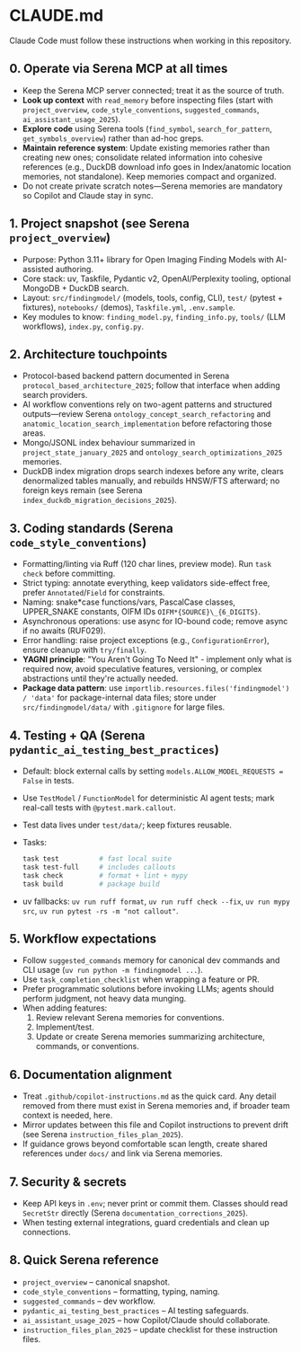 # CLAUDE.md

Claude Code must follow these instructions when working in this repository.

## 0. Operate via Serena MCP at all times

- Keep the Serena MCP server connected; treat it as the source of truth.
- **Look up context** with `read_memory` before inspecting files (start with `project_overview`, `code_style_conventions`, `suggested_commands`, `ai_assistant_usage_2025`).
- **Explore code** using Serena tools (`find_symbol`, `search_for_pattern`, `get_symbols_overview`) rather than ad-hoc greps.
- **Maintain reference system**: Update existing memories rather than creating new ones; consolidate related information into cohesive references (e.g., DuckDB download info goes in Index/anatomic location memories, not standalone). Keep memories compact and organized.
- Do not create private scratch notes—Serena memories are mandatory so Copilot and Claude stay in sync.

## 1. Project snapshot (see Serena `project_overview`)

- Purpose: Python 3.11+ library for Open Imaging Finding Models with AI-assisted authoring.
- Core stack: uv, Taskfile, Pydantic v2, OpenAI/Perplexity tooling, optional MongoDB + DuckDB search.
- Layout: `src/findingmodel/` (models, tools, config, CLI), `test/` (pytest + fixtures), `notebooks/` (demos), `Taskfile.yml`, `.env.sample`.
- Key modules to know: `finding_model.py`, `finding_info.py`, `tools/` (LLM workflows), `index.py`, `config.py`.

## 2. Architecture touchpoints

- Protocol-based backend pattern documented in Serena `protocol_based_architecture_2025`; follow that interface when adding search providers.
- AI workflow conventions rely on two-agent patterns and structured outputs—review Serena `ontology_concept_search_refactoring` and `anatomic_location_search_implementation` before refactoring those areas.
- Mongo/JSONL index behaviour summarized in `project_state_january_2025` and `ontology_search_optimizations_2025` memories.
- DuckDB index migration drops search indexes before any write, clears denormalized tables manually, and rebuilds HNSW/FTS afterward; no foreign keys remain (see Serena `index_duckdb_migration_decisions_2025`).

## 3. Coding standards (Serena `code_style_conventions`)

- Formatting/linting via Ruff (120 char lines, preview mode). Run `task check` before committing.
- Strict typing: annotate everything, keep validators side-effect free, prefer `Annotated`/`Field` for constraints.
- Naming: snake*case functions/vars, PascalCase classes, UPPER_SNAKE constants, OIFM IDs `OIFM*{SOURCE}\_{6_DIGITS}`.
- Asynchronous operations: use async for IO-bound code; remove async if no awaits (RUF029).
- Error handling: raise project exceptions (e.g., `ConfigurationError`), ensure cleanup with `try/finally`.
- **YAGNI principle**: "You Aren't Going To Need It" - implement only what is required now, avoid speculative features, versioning, or complex abstractions until they're actually needed.
- **Package data pattern**: use `importlib.resources.files('findingmodel') / 'data'` for package-internal data files; store under `src/findingmodel/data/` with `.gitignore` for large files.

## 4. Testing + QA (Serena `pydantic_ai_testing_best_practices`)

- Default: block external calls by setting `models.ALLOW_MODEL_REQUESTS = False` in tests.
- Use `TestModel` / `FunctionModel` for deterministic AI agent tests; mark real-call tests with `@pytest.mark.callout`.
- Test data lives under `test/data/`; keep fixtures reusable.
- Tasks:

  ```bash
  task test          # fast local suite
  task test-full     # includes callouts
  task check         # format + lint + mypy
  task build         # package build
  ```

- uv fallbacks: `uv run ruff format`, `uv run ruff check --fix`, `uv run mypy src`, `uv run pytest -rs -m "not callout"`.

## 5. Workflow expectations

- Follow `suggested_commands` memory for canonical dev commands and CLI usage (`uv run python -m findingmodel ...`).
- Use `task_completion_checklist` when wrapping a feature or PR.
- Prefer programmatic solutions before invoking LLMs; agents should perform judgment, not heavy data munging.
- When adding features:
  1. Review relevant Serena memories for conventions.
  2. Implement/test.
  3. Update or create Serena memories summarizing architecture, commands, or conventions.

## 6. Documentation alignment

- Treat `.github/copilot-instructions.md` as the quick card. Any detail removed from there must exist in Serena memories and, if broader team context is needed, here.
- Mirror updates between this file and Copilot instructions to prevent drift (see Serena `instruction_files_plan_2025`).
- If guidance grows beyond comfortable scan length, create shared references under `docs/` and link via Serena memories.

## 7. Security & secrets

- Keep API keys in `.env`; never print or commit them. Classes should read `SecretStr` directly (Serena `documentation_corrections_2025`).
- When testing external integrations, guard credentials and clean up connections.

## 8. Quick Serena reference

- `project_overview` – canonical snapshot.
- `code_style_conventions` – formatting, typing, naming.
- `suggested_commands` – dev workflow.
- `pydantic_ai_testing_best_practices` – AI testing safeguards.
- `ai_assistant_usage_2025` – how Copilot/Claude should collaborate.
- `instruction_files_plan_2025` – update checklist for these instruction files.
